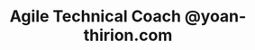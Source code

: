 ---
i: yoan_thirion

name: Yoan Thirion
title: Agile Technical Coach @yoan-thirion.com
about: 
location: Luxembourg
specialities:
    - 
    - 
tech-stack: 

linkedin: https://www.linkedin.com/in/yoanthirion/
twitter: 
website: 
---